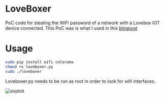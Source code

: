 # LoveBoxer
PoC code for stealing the WiFi password of a network with a Lovebox IOT device connected. This PoC was is what I used in this [blogpost](https://www.grahamhelton.com/blog/lovebox/)

# Usage
```bash
sudo pip install wifi colorama
chmod +x loveboxer.py
sudo ./loveboxer
```
Loveboxer.py needs to be run as root in order to look for wifi interfaces.

![exploit](https://user-images.githubusercontent.com/19278569/139349398-ef0bd623-b4db-434b-81c1-3e505866d739.gif)
